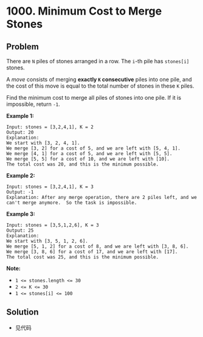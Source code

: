 # 1000. Minimum Cost to Merge Stones
## Problem

There are `N` piles of stones arranged in a row. The `i`-th pile has `stones[i]` stones.

A *move* consists of merging **exactly `K` consecutive** piles into one pile, and the cost of this move is equal to the total number of stones in these `K` piles.

Find the minimum cost to merge all piles of stones into one pile. If it is impossible, return `-1`.

 

**Example 1:**

```
Input: stones = [3,2,4,1], K = 2
Output: 20
Explanation: 
We start with [3, 2, 4, 1].
We merge [3, 2] for a cost of 5, and we are left with [5, 4, 1].
We merge [4, 1] for a cost of 5, and we are left with [5, 5].
We merge [5, 5] for a cost of 10, and we are left with [10].
The total cost was 20, and this is the minimum possible.
```

**Example 2:**

```
Input: stones = [3,2,4,1], K = 3
Output: -1
Explanation: After any merge operation, there are 2 piles left, and we can't merge anymore.  So the task is impossible.
```

**Example 3:**

```
Input: stones = [3,5,1,2,6], K = 3
Output: 25
Explanation: 
We start with [3, 5, 1, 2, 6].
We merge [5, 1, 2] for a cost of 8, and we are left with [3, 8, 6].
We merge [3, 8, 6] for a cost of 17, and we are left with [17].
The total cost was 25, and this is the minimum possible.
```

 

**Note:**

- `1 <= stones.length <= 30`
- `2 <= K <= 30`
- `1 <= stones[i] <= 100`

## Solution

- 见代码